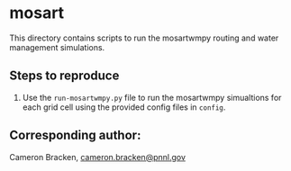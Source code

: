 # mosart 

This directory contains scripts to run the mosartwmpy routing and water management simulations. 

## Steps to reproduce
1. Use the `run-mosartwmpy.py` file to run the mosartwmpy simualtions for each grid cell using the provided config files in `config`.

## Corresponding author: 

Cameron Bracken, cameron.bracken@pnnl.gov